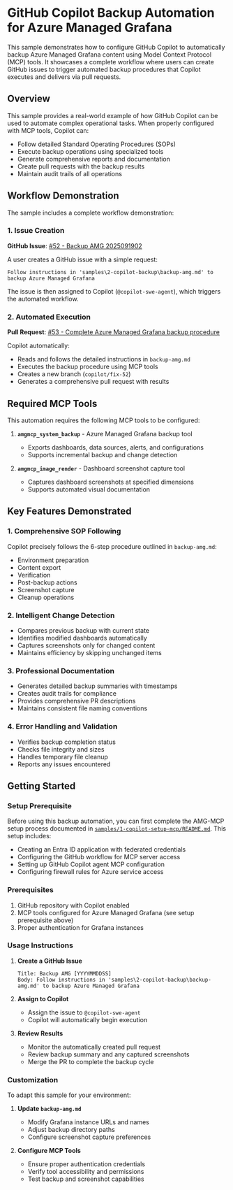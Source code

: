# GitHub Copilot Backup Automation for Azure Managed Grafana

This sample demonstrates how to configure GitHub Copilot to automatically backup Azure Managed Grafana content using Model Context Protocol (MCP) tools. It showcases a complete workflow where users can create GitHub issues to trigger automated backup procedures that Copilot executes and delivers via pull requests.

## Overview

This sample provides a real-world example of how GitHub Copilot can be used to automate complex operational tasks. When properly configured with MCP tools, Copilot can:

- Follow detailed Standard Operating Procedures (SOPs)
- Execute backup operations using specialized tools
- Generate comprehensive reports and documentation
- Create pull requests with the backup results
- Maintain audit trails of all operations

## Workflow Demonstration

The sample includes a complete workflow demonstration:

### 1. Issue Creation
**GitHub Issue**: [#52 - Backup AMG 2025091902](https://github.com/Azure/azure-managed-grafana/issues/52)

A user creates a GitHub issue with a simple request:
```
Follow instructions in 'samples\2-copilot-backup\backup-amg.md' to backup Azure Managed Grafana
```

The issue is then assigned to Copilot (`@copilot-swe-agent`), which triggers the automated workflow.

### 2. Automated Execution
**Pull Request**: [#53 - Complete Azure Managed Grafana backup procedure](https://github.com/Azure/azure-managed-grafana/pull/53)

Copilot automatically:
- Reads and follows the detailed instructions in `backup-amg.md`
- Executes the backup procedure using MCP tools
- Creates a new branch (`copilot/fix-52`)
- Generates a comprehensive pull request with results

## Required MCP Tools

This automation requires the following MCP tools to be configured:

1. **`amgmcp_system_backup`** - Azure Managed Grafana backup tool
   - Exports dashboards, data sources, alerts, and configurations
   - Supports incremental backup and change detection

2. **`amgmcp_image_render`** - Dashboard screenshot capture tool  
   - Captures dashboard screenshots at specified dimensions
   - Supports automated visual documentation

## Key Features Demonstrated

### 1. **Comprehensive SOP Following**
Copilot precisely follows the 6-step procedure outlined in `backup-amg.md`:
- Environment preparation
- Content export
- Verification
- Post-backup actions
- Screenshot capture
- Cleanup operations

### 2. **Intelligent Change Detection**
- Compares previous backup with current state
- Identifies modified dashboards automatically
- Captures screenshots only for changed content
- Maintains efficiency by skipping unchanged items

### 3. **Professional Documentation**
- Generates detailed backup summaries with timestamps
- Creates audit trails for compliance
- Provides comprehensive PR descriptions
- Maintains consistent file naming conventions

### 4. **Error Handling and Validation**
- Verifies backup completion status
- Checks file integrity and sizes
- Handles temporary file cleanup
- Reports any issues encountered

## Getting Started

### Setup Prerequisite
Before using this backup automation, you can first complete the AMG-MCP setup process documented in [`samples/1-copilot-setup-mcp/README.md`](../1-copilot-setup-mcp/README.md). This setup includes:
- Creating an Entra ID application with federated credentials
- Configuring the GitHub workflow for MCP server access
- Setting up GitHub Copilot agent MCP configuration
- Configuring firewall rules for Azure service access

### Prerequisites
1. GitHub repository with Copilot enabled
2. MCP tools configured for Azure Managed Grafana (see setup prerequisite above)
3. Proper authentication for Grafana instances

### Usage Instructions
1. **Create a GitHub Issue**
   ```
   Title: Backup AMG [YYYYMMDDSS]
   Body: Follow instructions in 'samples\2-copilot-backup\backup-amg.md' to backup Azure Managed Grafana
   ```

2. **Assign to Copilot**
   - Assign the issue to `@copilot-swe-agent`
   - Copilot will automatically begin execution

3. **Review Results**
   - Monitor the automatically created pull request
   - Review backup summary and any captured screenshots
   - Merge the PR to complete the backup cycle

### Customization
To adapt this sample for your environment:

1. **Update `backup-amg.md`**
   - Modify Grafana instance URLs and names
   - Adjust backup directory paths
   - Configure screenshot capture preferences

2. **Configure MCP Tools**
   - Ensure proper authentication credentials
   - Verify tool accessibility and permissions
   - Test backup and screenshot capabilities
